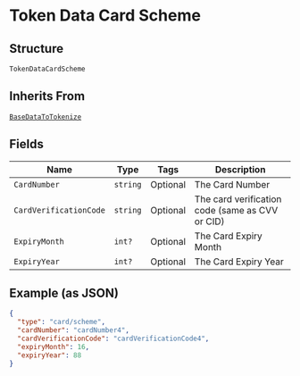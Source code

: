 
# Token Data Card Scheme

## Structure

`TokenDataCardScheme`

## Inherits From

[`BaseDataToTokenize`](../../doc/models/base-data-to-tokenize.md)

## Fields

| Name | Type | Tags | Description |
|  --- | --- | --- | --- |
| `CardNumber` | `string` | Optional | The Card Number |
| `CardVerificationCode` | `string` | Optional | The card verification code (same as CVV or CID) |
| `ExpiryMonth` | `int?` | Optional | The Card Expiry Month |
| `ExpiryYear` | `int?` | Optional | The Card Expiry Year |

## Example (as JSON)

```json
{
  "type": "card/scheme",
  "cardNumber": "cardNumber4",
  "cardVerificationCode": "cardVerificationCode4",
  "expiryMonth": 16,
  "expiryYear": 88
}
```


